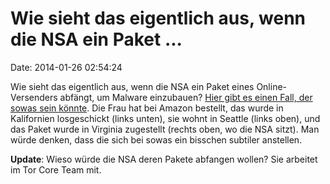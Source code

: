 Wie sieht das eigentlich aus, wenn die NSA ein Paket \...
=========================================================

Date: 2014-01-26 02:54:24

Wie sieht das eigentlich aus, wenn die NSA ein Paket eines
Online-Versenders abfängt, um Malware einzubauen? [Hier gibt es einen
Fall, der sowas sein
könnte](https://twitter.com/puellavulnerata/statuses/426597381727989760).
Die Frau hat bei Amazon bestellt, das wurde in Kalifornien losgeschickt
(links unten), sie wohnt in Seattle (links oben), und das Paket wurde in
Virginia zugestellt (rechts oben, wo die NSA sitzt). Man würde denken,
dass die sich bei sowas ein bisschen subtiler anstellen.

**Update**: Wieso würde die NSA deren Pakete abfangen wollen? Sie
arbeitet im Tor Core Team mit.
